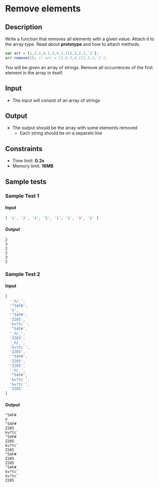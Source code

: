 # Remove elements

## Description
Write a function that removes all elements with a given value.
Attach it to the array type.
Read about **prototype** and how to attach methods.

```js
var arr = [1,2,1,4,1,3,4,1,111,3,2,1,'1'];
arr.remove(1); // arr = [2,4,3,4,111,3,2,'1'];
```

You will be given an array of strings. Remove all occurrences of the first element in the array in itself.

## Input
- The input will consist of an array of strings

## Output
- The output should be the array with some elements removed
  - Each string should be on a separate line

## Constraints
- Time limit: **0.2s**
- Memory limit: **16MB**

## Sample tests

### Sample Test 1

#### Input
```js
[ '1', '2', '3', '2', '1', '2', '3', '2' ]
```

#### Output
```
2
3
2
2
3
2
```

### Sample Test 2

#### Input
```js
[
  '_h/_',
  '^54F#',
  'V',
  '^54F#',
  'Z285',
  'kv?tc`',
  '^54F#',
  '_h/_',
  'Z285',
  '_h/_',
  'kv?tc`',
  'Z285',
  '^54F#',
  'Z285',
  'Z285',
  '_h/_',
  '^54F#',
  'kv?tc`',
  'kv?tc`',
  'Z285'
]
```

#### Output
```
^54F#
V
^54F#
Z285
kv?tc`
^54F#
Z285
kv?tc`
Z285
^54F#
Z285
Z285
^54F#
kv?tc`
kv?tc`
Z285
``` 

